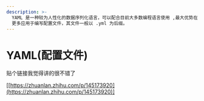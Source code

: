 ```yaml
---
description: >-
  YAML 是一种较为人性化的数据序列化语言，可以配合目前大多数编程语言使用 ,最大优势在于数据结构方面的表达，所以 YAML
  更多应用于编写配置文件，其文件一般以 .yml 为后缀。
---
```


# YAML(配置文件)

贴个链接我觉得讲的很不错了

\[[https://zhuanlan.zhihu.com/p/145173920](https://zhuanlan.zhihu.com/p/145173920)]
